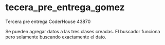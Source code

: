 # tecera_pre_entrega_gomez
Tercera pre entrega CoderHouse 43870

Se pueden agregar datos a las tres clases creadas.
El buscador funciona pero solamente buscando exactamente el dato.
